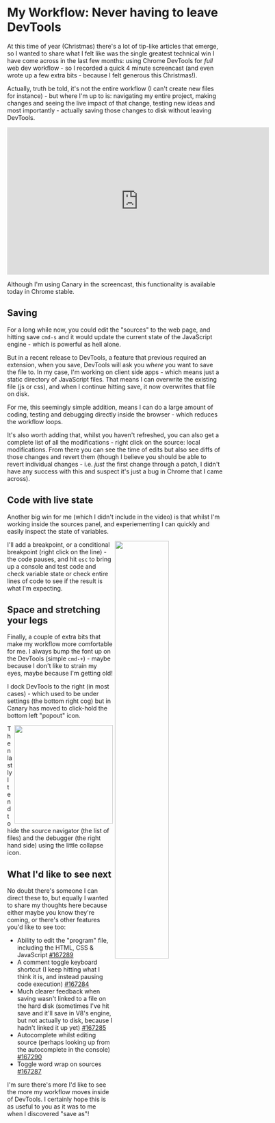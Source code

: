 # My Workflow: Never having to leave DevTools

At this time of year (Christmas) there's a lot of tip-like articles that emerge, so I wanted to share what I felt like was the single greatest technical win I have come across in the last few months: using Chrome DevTools for *full* web dev workflow - so I recorded a quick 4 minute screencast (and even wrote up a few extra bits - because I felt generous this Christmas!).

Actually, truth be told, it's not the entire workflow (I can't create new files for instance) - but where I'm up to is: navigating my entire project, making changes and seeing the live impact of that change, testing new ideas and most importantly - actually saving those changes to disk without leaving DevTools.

<iframe width="612" height="344" src="http://www.youtube.com/embed/ura4ee4fjZs?rel=0" frameborder="0" allowfullscreen></iframe>

Although I'm using Canary in the screencast, this functionality is available today in Chrome stable.

## Saving

For a long while now, you could edit the "sources" to the web page, and hitting save `cmd-s` and it would update the current state of the JavaScript engine - which is powerful as hell alone. 

But in a recent release to DevTools, a feature that previous required an extension, when you save, DevTools will ask you *where* you want to save the file to. In my case, I'm working on client side apps - which means just a static directory of JavaScript files. That means I can overwrite the existing file (js or css), and when I continue hitting save, it now overwrites that file on disk. 

For me, this seemingly simple addition, means I can do a large amount of coding, testing and debugging directly inside the browser - which reduces the workflow loops.

It's also worth adding that, whilst you haven't refreshed, you can also get a complete list of all the modifications - right click on the source: local modifications. From there you can see the time of edits but also see diffs of those changes and revert them (though I believe you should be able to revert individual changes - i.e. *just* the first change through a patch, I didn't have any success with this and suspect it's just a bug in Chrome that I came across).

## Code with live state

Another big win for me (which I didn't include in the video) is that whilst I'm working inside the sources panel, and experiementing I can quickly and easily inspect the state of variables.

<img src="http://remysharp.com/images/devtools-conditional.png" style="float:right;margin-left: 5px; margin-bottom: 5px; width: 50%;">I'll add a breakpoint, or a conditional breakpoint (right click on the line) - the code pauses, and hit `esc` to bring up a console and test code and check variable state or check entire lines of code to see if the result is what I'm expecting.

## Space and stretching your legs

Finally, a couple of extra bits that make my workflow more comfortable for me. I always bump the font up on the DevTools (simple `cmd-+`) - maybe because I don't like to strain my eyes, maybe because I'm getting old!

I dock DevTools to the right (in most cases) - which used to be under settings (the bottom right cog) but in Canary has moved to click-hold the bottom left "popout" icon.

<img src="http://remysharp.com/images/devtools-hide-breaks.png" style="float:right;margin-left: 5px; margin-bottom: 5px; width: 230px;">
Then lastly I tend to hide the source navigator (the list of files) and the debugger (the right hand side) using the little collapse icon.

## What I'd like to see next

No doubt there's someone I can direct these to, but equally I wanted to share my thoughts here because either maybe you know they're coming, or there's other features you'd like to see too:

- Ability to edit the "program" file, including the HTML, CSS & JavaScript [#167289](https://code.google.com/p/chromium/issues/detail?id=167289)
- A comment toggle keyboard shortcut (I keep hitting what I think it is, and instead pausing code execution) [#167284](https://code.google.com/p/chromium/issues/detail?id=167284)
- Much clearer feedback when saving wasn't linked to a file on the hard disk (sometimes I've hit save and it'll save in V8's engine, but not actually to disk, because I hadn't linked it up yet) [#167285](https://code.google.com/p/chromium/issues/detail?id=167285)
- Autocomplete whilst editing source (perhaps looking up from the autocomplete in the console) [#167290](https://code.google.com/p/chromium/issues/detail?id=167290)
- Toggle word wrap on sources [#167287](https://code.google.com/p/chromium/issues/detail?id=167287)

I'm sure there's more I'd like to see the more my workflow moves inside of DevTools. I certainly hope this is as useful to you as it was to me when I discovered "save as"!